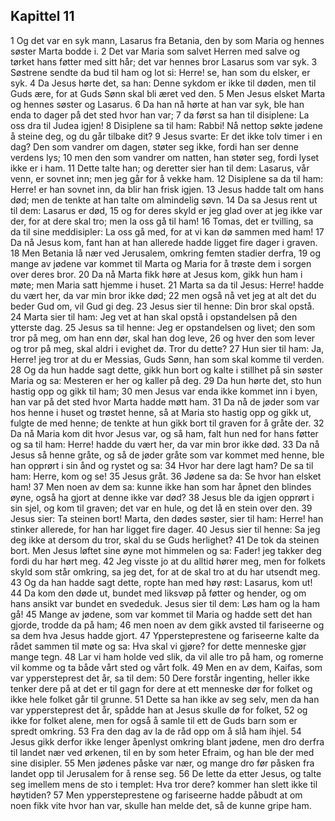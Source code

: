 ## Kapittel 11

1 Og det var en syk mann, Lasarus fra Betania, den by som Maria og hennes søster Marta bodde i.
2 Det var Maria som salvet Herren med salve og tørket hans føtter med sitt hår; det var hennes bror Lasarus som var syk.
3 Søstrene sendte da bud til ham og lot si: Herre! se, han som du elsker, er syk.
4 Da Jesus hørte det, sa han: Denne sykdom er ikke til døden, men til Guds ære, for at Guds Sønn skal bli æret ved den.
5 Men Jesus elsket Marta og hennes søster og Lasarus.
6 Da han nå hørte at han var syk, ble han enda to dager på det sted hvor han var;
7 da først sa han til disiplene: La oss dra til Judea igjen!
8 Disiplene sa til ham: Rabbi! Nå nettop søkte jødene å steine deg, og du går tilbake dit?
9 Jesus svarte: Er det ikke tolv timer i en dag? Den som vandrer om dagen, støter seg ikke, fordi han ser denne verdens lys;
10 men den som vandrer om natten, han støter seg, fordi lyset ikke er i ham.
11 Dette talte han; og deretter sier han til dem: Lasarus, vår venn, er sovnet inn; men jeg går for å vekke ham.
12 Disiplene sa da til ham: Herre! er han sovnet inn, da blir han frisk igjen.
13 Jesus hadde talt om hans død; men de tenkte at han talte om almindelig søvn.
14 Da sa Jesus rent ut til dem: Lasarus er død,
15 og for deres skyld er jeg glad over at jeg ikke var der, for at dere skal tro; men la oss gå til ham!
16 Tomas, det er tvilling, sa da til sine meddisipler: La oss gå med, for at vi kan dø sammen med ham!
17 Da nå Jesus kom, fant han at han allerede hadde ligget fire dager i graven.
18 Men Betania lå nær ved Jerusalem, omkring femten stadier derfra,
19 og mange av jødene var kommet til Marta og Maria for å trøste dem i sorgen over deres bror.
20 Da nå Marta fikk høre at Jesus kom, gikk hun ham i møte; men Maria satt hjemme i huset.
21 Marta sa da til Jesus: Herre! hadde du vært her, da var min bror ikke død;
22 men også nå vet jeg at alt det du beder Gud om, vil Gud gi deg.
23 Jesus sier til henne: Din bror skal opstå.
24 Marta sier til ham: Jeg vet at han skal opstå i opstandelsen på den ytterste dag.
25 Jesus sa til henne: Jeg er opstandelsen og livet; den som tror på meg, om han enn dør, skal han dog leve,
26 og hver den som lever og tror på meg, skal aldri i evighet dø. Tror du dette?
27 Hun sier til ham: Ja, Herre! jeg tror at du er Messias, Guds Sønn, han som skal komme til verden.
28 Og da hun hadde sagt dette, gikk hun bort og kalte i stillhet på sin søster Maria og sa: Mesteren er her og kaller på deg.
29 Da hun hørte det, sto hun hastig opp og gikk til ham;
30 men Jesus var enda ikke kommet inn i byen, han var på det sted hvor Marta hadde møtt ham.
31 Da nå de jøder som var hos henne i huset og trøstet henne, så at Maria sto hastig opp og gikk ut, fulgte de med henne; de tenkte at hun gikk bort til graven for å gråte der.
32 Da nå Maria kom dit hvor Jesus var, og så ham, falt hun ned for hans føtter og sa til ham: Herre! hadde du vært her, da var min bror ikke død.
33 Da nå Jesus så henne gråte, og så de jøder gråte som var kommet med henne, ble han opprørt i sin ånd og rystet og sa:
34 Hvor har dere lagt ham? De sa til ham: Herre, kom og se!
35 Jesus gråt.
36 Jødene sa da: Se hvor han elsket ham!
37 Men noen av dem sa: kunne ikke han som har åpnet den blindes øyne, også ha gjort at denne ikke var død?
38 Jesus ble da igjen opprørt i sin sjel, og kom til graven; det var en hule, og det lå en stein over den.
39 Jesus sier: Ta steinen bort! Marta, den dødes søster, sier til ham: Herre! han stinker allerede, for han har ligget fire dager.
40 Jesus sier til henne: Sa jeg deg ikke at dersom du tror, skal du se Guds herlighet?
41 De tok da steinen bort. Men Jesus løftet sine øyne mot himmelen og sa: Fader! jeg takker deg fordi du har hørt meg.
42 Jeg visste jo at du alltid hører meg, men for folkets skyld som står omkring, sa jeg det, for at de skal tro at du har utsendt meg.
43 Og da han hadde sagt dette, ropte han med høy røst: Lasarus, kom ut!
44 Da kom den døde ut, bundet med liksvøp på føtter og hender, og om hans ansikt var bundet en svededuk. Jesus sier til dem: Løs ham og la ham gå!
45 Mange av jødene, som var kommet til Maria og hadde sett det han gjorde, trodde da på ham;
46 men noen av dem gikk avsted til fariseerne og sa dem hva Jesus hadde gjort.
47 Yppersteprestene og fariseerne kalte da rådet sammen til møte og sa: Hva skal vi gjøre? for dette menneske gjør mange tegn.
48 Lar vi ham holde ved slik, da vil alle tro på ham, og romerne vil komme og ta både vårt sted og vårt folk.
49 Men en av dem, Kaifas, som var yppersteprest det år, sa til dem:
50 Dere forstår ingenting, heller ikke tenker dere på at det er til gagn for dere at ett menneske dør for folket og ikke hele folket går til grunne.
51 Dette sa han ikke av seg selv, men da han var yppersteprest det år, spådde han at Jesus skulle dø for folket,
52 og ikke for folket alene, men for også å samle til ett de Guds barn som er spredt omkring.
53 Fra den dag av la de råd opp om å slå ham ihjel.
54 Jesus gikk derfor ikke lenger åpenlyst omkring blant jødene, men dro derfra til landet nær ved ørkenen, til en by som heter Efraim, og han ble der med sine disipler.
55 Men jødenes påske var nær, og mange dro før påsken fra landet opp til Jerusalem for å rense seg.
56 De lette da etter Jesus, og talte seg imellem mens de sto i templet: Hva tror dere? kommer han slett ikke til høytiden?
57 Men yppersteprestene og fariseerne hadde påbudt at om noen fikk vite hvor han var, skulle han melde det, så de kunne gripe ham.
